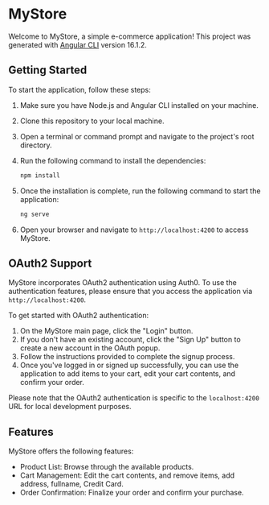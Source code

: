# MyStore

Welcome to MyStore, a simple e-commerce application!
This project was generated with [Angular CLI](https://github.com/angular/angular-cli) version 16.1.2.

## Getting Started

To start the application, follow these steps:

1. Make sure you have Node.js and Angular CLI installed on your machine.
2. Clone this repository to your local machine.
3. Open a terminal or command prompt and navigate to the project's root directory.
4. Run the following command to install the dependencies:

   ```bash
   npm install
   ```

5. Once the installation is complete, run the following command to start the application:

   ```bash
   ng serve
   ```

6. Open your browser and navigate to `http://localhost:4200` to access MyStore.

## OAuth2 Support

MyStore incorporates OAuth2 authentication using Auth0. To use the authentication features, please ensure that you access the application via `http://localhost:4200`.

To get started with OAuth2 authentication:

1. On the MyStore main page, click the "Login" button.
2. If you don't have an existing account, click the "Sign Up" button to create a new account in the OAuth popup.
3. Follow the instructions provided to complete the signup process.
4. Once you've logged in or signed up successfully, you can use the application to add items to your cart, edit your cart contents, and confirm your order.

Please note that the OAuth2 authentication is specific to the `localhost:4200` URL for local development purposes.

## Features

MyStore offers the following features:

- Product List: Browse through the available products.
- Cart Management: Edit the cart contents, and remove items, add address, fullname, Credit Card.
- Order Confirmation: Finalize your order and confirm your purchase.
